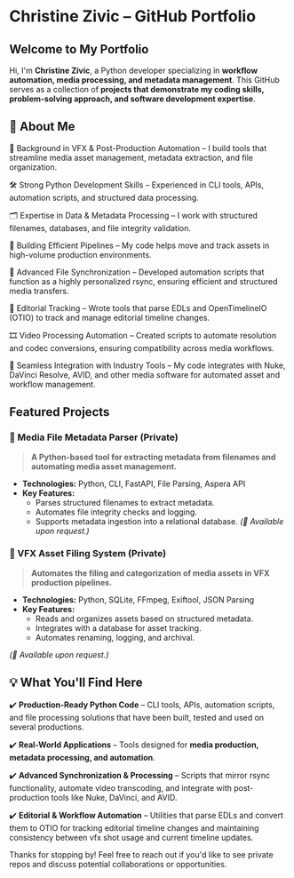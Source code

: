 # Christine Zivic – GitHub Portfolio

## Welcome to My Portfolio
Hi, I'm **Christine Zivic**, a Python developer specializing in **workflow automation, media processing, and metadata management**. This GitHub serves as a collection of **projects that demonstrate my coding skills, problem-solving approach, and software development expertise**.

## 🔹 About Me
🎥 Background in VFX & Post-Production Automation – I build tools that streamline media asset management, metadata extraction, and file organization.

🛠 Strong Python Development Skills – Experienced in CLI tools, APIs, automation scripts, and structured data processing.

🗂 Expertise in Data & Metadata Processing – I work with structured filenames, databases, and file integrity validation.

🚀 Building Efficient Pipelines – My code helps move and track assets in high-volume production environments.

📡 Advanced File Synchronization – Developed automation scripts that function as a highly personalized rsync, ensuring efficient and structured media transfers.

📝 Editorial Tracking – Wrote tools that parse EDLs and OpenTimelineIO (OTIO) to track and manage editorial timeline changes.

🎞 Video Processing Automation – Created scripts to automate resolution and codec conversions, ensuring compatibility across media workflows.

🔗 Seamless Integration with Industry Tools – My code integrates with Nuke, DaVinci Resolve, AVID, and other media software for automated asset and workflow management.

## Featured Projects
### **📌 Media File Metadata Parser (Private)**
> **A Python-based tool for extracting metadata from filenames and automating media asset management.**
- **Technologies:** Python, CLI, FastAPI, File Parsing, Aspera API
- **Key Features:**
  - Parses structured filenames to extract metadata.
  - Automates file integrity checks and logging.
  - Supports metadata ingestion into a relational database.
_(🔐 Available upon request.)_

### **📌 VFX Asset Filing System (Private)**
> **Automates the filing and categorization of media assets in VFX production pipelines.**
- **Technologies:** Python, SQLite, FFmpeg, Exiftool, JSON Parsing
- **Key Features:**
  - Reads and organizes assets based on structured metadata.
  - Integrates with a database for asset tracking.
  - Automates renaming, logging, and archival.
  
_(🔐 Available upon request.)_

## 💡 What You'll Find Here
✔️ **Production-Ready Python Code** – CLI tools, APIs, automation scripts, and file processing solutions that have been built, tested and used on several productions.

✔️ **Real-World Applications** – Tools designed for **media production, metadata processing, and automation**.

✔️ **Advanced Synchronization & Processing** – Scripts that mirror rsync functionality, automate video transcoding, and integrate with post-production tools like Nuke, DaVinci, and AVID.

✔️ **Editorial & Workflow Automation** – Utilities that parse EDLs and convert them to OTIO for tracking editorial timeline changes and maintaining consistency between vfx shot usage and current timeline updates.



Thanks for stopping by! Feel free to reach out if you'd like to see private repos and discuss potential collaborations or opportunities.

